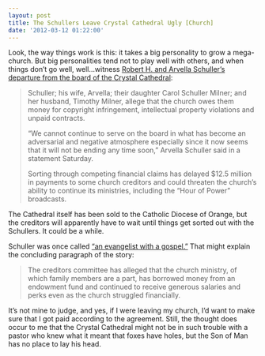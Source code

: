 ```yaml
---
layout: post
title: The Schullers Leave Crystal Cathedral Ugly [Church]
date: '2012-03-12 01:22:00'
---
```



Look, the way things work is this: it takes a big personality to grow a mega-church. But big personalities tend not to play well with others, and when things don’t go well, well…witness [Robert H. and Arvella Schuller’s departure from the board of the Crystal Cathedral](http://www.latimes.com/news/local/la-me-schullers-20120310,0,7038703.story):

> Schuller; his wife, Arvella; their daughter Carol Schuller Milner; and her husband, Timothy Milner, allege that the church owes them money for copyright infringement, intellectual property violations and unpaid contracts.
> 
> “We cannot continue to serve on the board in what has become an adversarial and negative atmosphere especially since it now seems that it will not be ending any time soon,” Arvella Schuller said in a statement Saturday.
> 
> Sorting through competing financial claims has delayed $12.5 million in payments to some church creditors and could threaten the church’s ability to continue its ministries, including the “Hour of Power” broadcasts.

The Cathedral itself has been sold to the Catholic Diocese of Orange, but the creditors will apparently have to wait until things get sorted out with the Schullers. It could be a while.

Schuller was once called [“an evangelist with a gospel.”](http://www.religionnewsblog.com/22854/robert-schuller) That might explain the concluding paragraph of the story:

> The creditors committee has alleged that the church ministry, of which family members are a part, has borrowed money from an endowment fund and continued to receive generous salaries and perks even as the church struggled financially.

It’s not mine to judge, and yes, if I were leaving my church, I’d want to make sure that I got paid according to the agreement. Still, the thought does occur to me that the Crystal Cathedral might not be in such trouble with a pastor who knew what it meant that foxes have holes, but the Son of Man has no place to lay his head.


